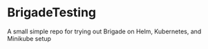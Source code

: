 # BrigadeTesting
A small simple repo for trying out Brigade on Helm, Kubernetes, and Minikube setup
